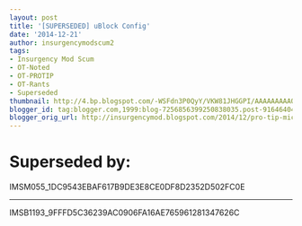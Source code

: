 ```yaml
---
layout: post
title: '[SUPERSEDED] uBlock Config'
date: '2014-12-21'
author: insurgencymodscum2
tags:
- Insurgency Mod Scum
- OT-Noted
- OT-PROTIP
- OT-Rants
- Superseded
thumbnail: http://4.bp.blogspot.com/-WSFdn3P0QyY/VKW81JHGGPI/AAAAAAAAAOo/XY7zOwA7_cg/s72-c/rant-adblock.png
blogger_id: tag:blogger.com,1999:blog-7256856399250838035.post-916464048796457902
blogger_orig_url: http://insurgencymod.blogspot.com/2014/12/pro-tip-microblock-adblock-like-chrome.html
---
```


# Superseded by: #

IMSM055_1DC9543EBAF617B9DE3E8CE0DF8D2352D502FC0E

---

IMSB1193_9FFFD5C36239AC0906FA16AE765961281347626C